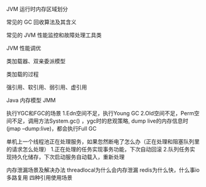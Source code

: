 JVM 运行时内存区域划分

常见的 GC 回收算法及其含义

常见的 JVM 性能监控和故障处理工具类

JVM 性能调优

类加载器、双亲委派模型

类加载的过程

强引用、软引用、弱引用、虚引用

Java 内存模型 JMM


执行YGC和FGC的场景
1.Edn空间不足，执行Young GC
2.Old空间不足，Perm空间不足，调用方法System.gc() ，ygc时的悲观策略, dump live的内存信息时(jmap –dump:live)，都会执行Full GC

单机上一个线程池正在处理服务，如果忽然断电了怎么办（正在处理和阻塞队列里的请求怎么处理）
1.正在处理的任务实现事务功能，下次自动回滚
2.队列任务实现持久化储存，下次启动服务自动载入，重新处理



内存泄漏场景及解决办法
threadlocal为什么会内存泄漏
redis为什么快，什么事io多路复用
四种引用使用场景
